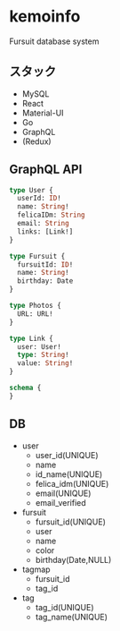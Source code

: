 # kemoinfo
Fursuit database system

## スタック

* MySQL
* React
* Material-UI
* Go
* GraphQL
* (Redux)

## GraphQL API

```graphql
type User {
  userId: ID!
  name: String!
  felicaIDm: String
  email: String
  links: [Link!]
}

type Fursuit {
  fursuitId: ID!
  name: String!
  birthday: Date
}

type Photos {
  URL: URL!
}

type Link {
  user: User!
  type: String!
  value: String!
}

schema {
}
```

## DB

* user
  - user_id(UNIQUE)
  - name
  - id_name(UNIQUE)
  - felica_idm(UNIQUE)
  - email(UNIQUE)
  - email_verified
* fursuit
  - fursuit_id(UNIQUE)
  - user
  - name
  - color
  - birthday(Date,NULL)
* tagmap
  - fursuit_id
  - tag_id
* tag
  - tag_id(UNIQUE)
  - tag_name(UNIQUE)
